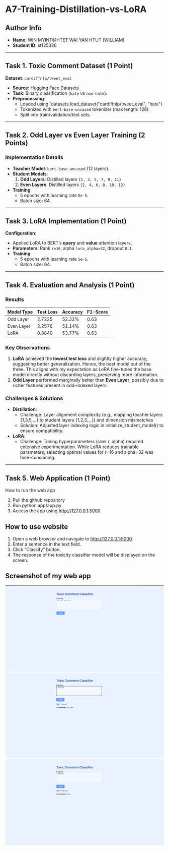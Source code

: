 # A7-Training-Distillation-vs-LoRA

## Author Info
- **Name**: WIN MYINT@HTET WAI YAN HTUT (WILLIAM)  
- **Student ID**: st125326  
---

## Task 1. Toxic Comment Dataset (1 Point)
**Dataset**: `cardiffnlp/tweet_eval`  
- **Source**: [Hugging Face Datasets](https://huggingface.co/datasets/cardiffnlp/tweet_eval)  
- **Task**: Binary classification (`hate` vs `non-hate`).  
- **Preprocessing**:  
  - Loaded using `datasets.load_dataset("cardiffnlp/tweet_eval", "hate")
  - Tokenized with `bert-base-uncased` tokenizer (max length: 128).  
  - Split into train/validation/test sets.  
---

## Task 2. Odd Layer vs Even Layer Training (2 Points)
### Implementation Details
- **Teacher Model**: `bert-base-uncased` (12 layers).  
- **Student Models**:  
  1. **Odd Layers**: Distilled layers `{1, 3, 5, 7, 9, 11}`
  2. **Even Layers**: Distilled layers `{2, 4, 6, 8, 10, 12}` 
- **Training**:  
  - 5 epochs with learning rate `5e-5`.  
  - Batch size: 64.  
---

## Task 3. LoRA Implementation (1 Point)
**Configuration**:  
- Applied LoRA to BERT’s **query** and **value** attention layers.  
- **Parameters**: Rank `r=16`, alpha `lora_alpha=32`, dropout `0.1`.  
- **Training**:  
  - 5 epochs with learning rate `5e-5`.   
  - Batch size: 64. 
---

## Task 4. Evaluation and Analysis (1 Point)
### Results
| Model Type | Test Loss | Accuracy | F1-Score |
|------------|-----------|----------|----------|
| Odd Layer  | 2.7225    | 52.32%   | 0.63     |
| Even Layer | 2.2576    | 51.14%   | 0.63     |
| LoRA       | 0.8840    | 53.77%   | 0.63     |

### Key Observations
1. **LoRA** achieved the **lowest test loss** and slightly higher accuracy, suggesting better generalization. Hence, the best model out of the three. This aligns with my expectation as LoRA fine-tunes the base model directly without discarding layers, preserving more information.
2. **Odd Layer** performed marginally better than **Even Layer**, possibly due to richer features present in odd-indexed layers.  

### Challenges & Solutions
- **Distillation**:  
  - Challenge: Layer alignment complexity (e.g., mapping teacher layers {1,3,5,...} to student layers {1,2,3,...}) and dimension mismatches
  - Solution: Adjusted layer indexing logic in initialize_student_model() to ensure compatibility.
- **LoRA**:  
  - Challenge: Tuning hyperparameters (rank r, alpha) required extensive experimentation. While LoRA reduces trainable parameters, selecting optimal values for r=16 and alpha=32 was time-consuming.
---

## Task 5. Web Application (1 Point)

How to run the web app
1. Pull the github repository
2. Run python app/app.py
3. Access the app using http://127.0.0.1:5000

## How to use website
1. Open a web browser and navigate to http://127.0.0.1:5000.
2. Enter a sentence in the text field.
3. Click "Classify" button,
4. The response of the toxicity classifier model will be displayed on the screen.

## Screenshot of my web app
![homepage](homepage.png)
![non-toxic example](<Non-Toixc Example.png>)
![toxic example](<Toxic Example.png>)
